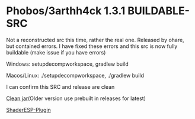 # Phobos/3arthh4ck 1.3.1 BUILDABLE-SRC

Not a reconstructed src this time, rather the real one.
Released by ohare, but contained errors. I have fixed these errors and this src is now fully buildable (make issue if you have errors)

Windows: setupdecompworkspace, gradlew build

Macos/Linux: ./setupdecompworkspace, ./gradlew build

I can confirm this SRC and release are clean

[Clean jar](https://github.com/Gopro336/clean-3arthh4ck-1.3.1/releases/tag/clean)(Older version use prebuilt in releases for latest)

[ShaderESP-Plugin](https://github.com/Gopro336/3arthh4ck-ShaderESP-Plugin)
